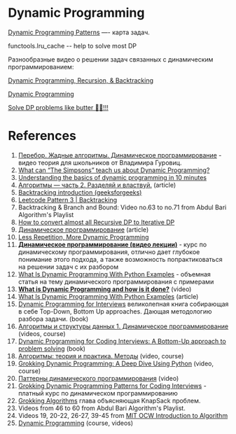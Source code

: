 # Dynamic Programming

[Dynamic Programming Patterns](https://leetcode.com/discuss/general-discussion/458695/dynamic-programming-patterns) —- карта задач.

functools.lru_cache -- help to solve most DP

Разнообразные видео о решении задач связанных с динамическим программированием:

[Dynamic Programming, Recursion, & Backtracking](https://www.youtube.com/playlist?list=PLiQ766zSC5jM2OKVr8sooOuGgZkvnOCTI) 

[Dynamic Programming](https://www.youtube.com/playlist?list=PLDV1Zeh2NRsAsbafOroUBnNV8fhZa7P4u)

[Solve DP problems like butter 🧈🧈!!!](https://medium.com/@mukhopadhyaypushan42/solve-dp-problems-like-butter-c6022e39f422)

# References

1. [Перебор. Жадные алгоритмы. Динамическое программирование](https://foxford.ru/wiki/informatika/odnomernoe-dinamicheskoe-programmirovanie-kolichestvo-sposobov) - видео теория для школьников от Владимира Гуровиц.
2. [What can “The Simpsons” teach us about Dynamic Programming?](https://www.youtube.com/watch?v=6z4ePR7YYa8)
3. [Understanding the basics of dynamic programming in 10 minutes](https://medium.com/predict/understanding-the-basics-of-dynamic-programming-in-10-minutes-1f5d76418ce5)
4. [Алгоритмы — часть 2. Разделяй и властвуй.](https://webdevblog.ru/zhadnye-algoritmy-chast-2-razdelyaj-i-vlastvuj/) (article)
5. [Backtracking introduction (geeksforgeeks)](https://www.geeksforgeeks.org/backtracking-introduction/)
6. [Leetcode Pattern 3 | Backtracking](https://medium.com/leetcode-patterns/leetcode-pattern-3-backtracking-5d9e5a03dc26)
7. Backtracking & Branch and Bound: Video no.63 to no.71 from Abdul Bari Algorithm's Playlist
8. [How to convert almost all Recursive DP to Iterative DP](https://medium.com/@dhavalkumar741/how-to-convert-almost-all-recursive-dp-to-iterative-dp-babaaff0363d)
9. [Динамическое программирование](https://notes.algoprog.ru/dynprog/index.html) (article)
10. [Less Repetition, More Dynamic Programming](https://medium.com/basecs/less-repetition-more-dynamic-programming-43d29830a630)
11. [**Динамическое программирование (видео лекции)**](https://www.youtube.com/watch?v=AawQnuYSY4Y&list=PLUfHxBkkFMScK6mOOWp5s6LgbzmtfwmYQ) - курс по динамическому программирования, отлично дает глубокое понимание этого подхода, а также возможность попрактиковаться на решении задач с их разбором
12. [What Is Dynamic Programming With Python Examples](https://skerritt.blog/dynamic-programming/) - объемная статья на тему динамического программирования с примерами
13. **[What is Dynamic Programming and how is it done?](https://www.youtube.com/watch?v=BCO8JKA2_N8&list=PLMCXHnjXnTnto1pZVvH7rbZ9W5neZ7Yhc)** (video)
14. [What Is Dynamic Programming With Python Examples](https://dev.to/brandonskerritt/what-is-dynamic-programming-with-python-examples-420n) (article)
15. [Dynamic Programming for Interviews](https://www.byte-by-byte.com/dpbook/) великолепная книга собирающая в себе Top-Down, Bottom Up approaches. Дающая методологию разбора задачи. (book)
16. [Алгоритмы и структуры данных 1. Динамическое программирование](https://www.youtube.com/watch?v=4h9cp8ZRHbI&list=PL4_hYwCyhAvaJeKhXPw6KN81haxBTyRQ4) (videos, course)
17. [Dynamic Programming for Coding Interviews: A Bottom-Up approach to problem solving](https://www.goodreads.com/book/show/34394300-dynamic-programming-for-coding-interviews) (book)
18. [Алгоритмы: теория и практика. Методы](https://stepik.org/course/217/promo#toc) (video, course)
19. [Grokking Dynamic Programming: A Deep Dive Using Python](https://www.educative.io/courses/grokking-dynamic-programming-a-deep-dive-using-python) (video, course)
20. [Паттерны динамического программирования](https://twitter.com/vitkarpov/status/1622888306139664384) (video)
21. [Grokking Dynamic Programming Patterns for Coding Interviews](https://www.educative.io/courses/grokking-dynamic-programming-patterns-for-coding-interviews) - платный курс по динамическом программированию
22. [Grokking Algorithms](https://www.manning.com/books/grokking-algorithms) глава объясняющая KnapSack проблем.
23. Videos from 46 to 60 from Abdul Bari Algorithm's Playlist.
24. Videos 19, 20-22, 26-27, 39-45 from [MIT OCW Introduction to Algorithm](https://www.youtube.com/playlist?list=PLUl4u3cNGP61Oq3tWYp6V_F-5jb5L2iHb)
25. [Dynamic Programming](https://www.udemy.com/course/dynamic-programming-i/) (course, videos)
